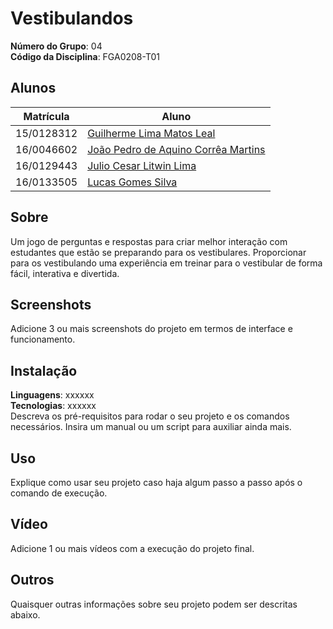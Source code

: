 # Vestibulandos

**Número do Grupo**: 04<br>
**Código da Disciplina**: FGA0208-T01<br>

## Alunos
|Matrícula | Aluno |
| -- | -- |
| 15/0128312  |  [Guilherme Lima Matos Leal](https://github.com/gleal17) |
| 16/0046602 | [João Pedro de Aquino Corrêa Martins](https://github.com/jpmartins201) |
| 16/0129443 | [Julio Cesar Litwin Lima](https://github.com/juliolitwin) |
| 16/0133505| [Lucas Gomes Silva](https://github.com/lucasgomesgs0)|

## Sobre 
Um jogo de perguntas e respostas para criar melhor interação com estudantes que estão se preparando para os vestibulares. Proporcionar para os vestibulando uma experiência em treinar para o vestibular de forma fácil, interativa e divertida.

## Screenshots
Adicione 3 ou mais screenshots do projeto em termos de interface e funcionamento.

## Instalação 
**Linguagens**: xxxxxx<br>
**Tecnologias**: xxxxxx<br>
Descreva os pré-requisitos para rodar o seu projeto e os comandos necessários.
Insira um manual ou um script para auxiliar ainda mais.

## Uso 
Explique como usar seu projeto caso haja algum passo a passo após o comando de execução.

## Vídeo
Adicione 1 ou mais vídeos com a execução do projeto final.

## Outros 
Quaisquer outras informações sobre seu projeto podem ser descritas abaixo.
